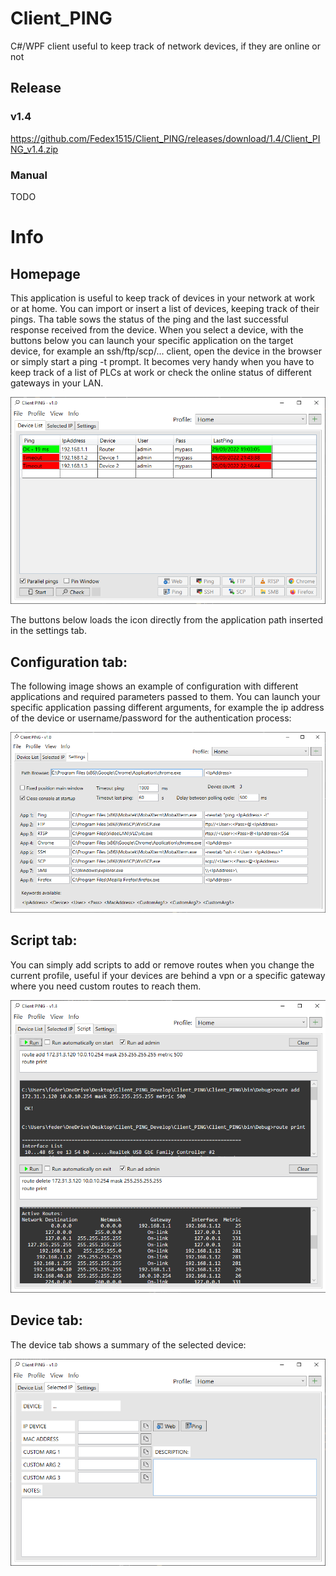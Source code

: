 # Client_PING
C#/WPF client useful to keep track of network devices, if they are online or not

## Release

### v1.4
https://github.com/Fedex1515/Client_PING/releases/download/1.4/Client_PING_v1.4.zip

### Manual
TODO

# Info
## Homepage

This application is useful to keep track of devices in your network at work or at home. You can import or insert a list of devices, keeping track of their pings.
Tha table sows the status of the ping and the last successful response received from the device. When you select a device, with the buttons below you can 
launch your specific application on the target device, for example an ssh/ftp/scp/... client, open the device in the browser or simply start a ping -t prompt.
It becomes very handy when you have to keep track of a list of PLCs at work or check the online status of different gateways in your LAN.

![alt text](https://github.com/Fedex1515/Client_PING/blob/master/Client_PING/Screenshots/Tab_1_Home.PNG?raw=true)

The buttons below loads the icon directly from the application path inserted in the settings tab.

## Configuration tab:

The following image shows an example of configuration with different applications and required parameters passed to them. 
You can launch your specific application passing different arguments, for example the ip address of the device or username/password for the authentication process:

![alt text](https://github.com/Fedex1515/Client_PING/blob/master/Client_PING/Screenshots/Tab_3_Settings.PNG?raw=true)

## Script tab:

You can simply add scripts to add or remove routes when you change the current profile, useful if your devices are behind a vpn or a specific gateway where you need custom routes to reach them.

![alt text](https://github.com/Fedex1515/Client_PING/blob/master/Client_PING/Screenshots/Tab_4_Scripts.PNG?raw=true)

## Device tab:

 The device tab shows a summary of the selected device:
 
 ![alt text](https://github.com/Fedex1515/Client_PING/blob/master/Client_PING/Screenshots/Tab_2_Device.PNG?raw=true)
